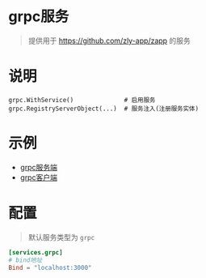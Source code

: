 # grpc服务

> 提供用于 https://github.com/zly-app/zapp 的服务

# 说明

```text
grpc.WithService()              # 启用服务
grpc.RegistryServerObject(...)  # 服务注入(注册服务实体)
```

# 示例

+ [grpc服务端](./example/grpc-s)
+ [grpc客户端](https://github.com/zly-app/component/tree/master/grpc-client/example/grpc-c)

# 配置

> 默认服务类型为 `grpc`

```toml
[services.grpc]
# bind地址
Bind = "localhost:3000"
```
